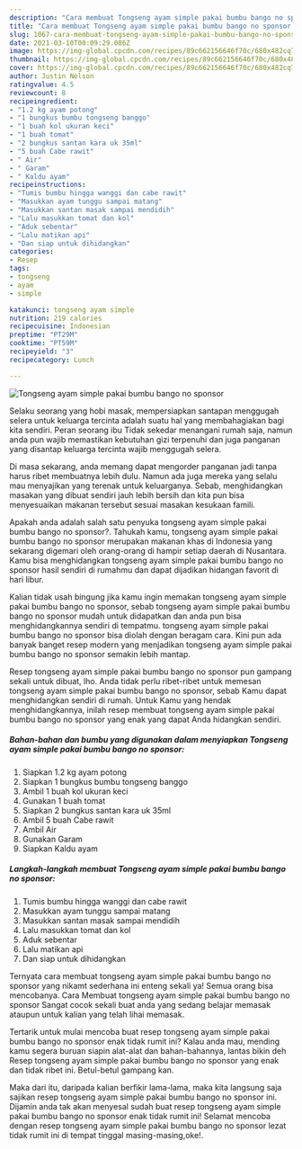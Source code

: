 ```yaml
---
description: "Cara membuat Tongseng ayam simple pakai bumbu bango no sponsor yang lezat Untuk Jualan"
title: "Cara membuat Tongseng ayam simple pakai bumbu bango no sponsor yang lezat Untuk Jualan"
slug: 1067-cara-membuat-tongseng-ayam-simple-pakai-bumbu-bango-no-sponsor-yang-lezat-untuk-jualan
date: 2021-03-10T00:09:29.086Z
image: https://img-global.cpcdn.com/recipes/89c662156646f70c/680x482cq70/tongseng-ayam-simple-pakai-bumbu-bango-no-sponsor-foto-resep-utama.jpg
thumbnail: https://img-global.cpcdn.com/recipes/89c662156646f70c/680x482cq70/tongseng-ayam-simple-pakai-bumbu-bango-no-sponsor-foto-resep-utama.jpg
cover: https://img-global.cpcdn.com/recipes/89c662156646f70c/680x482cq70/tongseng-ayam-simple-pakai-bumbu-bango-no-sponsor-foto-resep-utama.jpg
author: Justin Nelson
ratingvalue: 4.5
reviewcount: 8
recipeingredient:
- "1.2 kg ayam potong"
- "1 bungkus bumbu tongseng banggo"
- "1 buah kol ukuran keci"
- "1 buah tomat"
- "2 bungkus santan kara uk 35ml"
- "5 buah Cabe rawit"
- " Air"
- " Garam"
- " Kaldu ayam"
recipeinstructions:
- "Tumis bumbu hingga wanggi dan cabe rawit"
- "Masukkan ayam tunggu sampai matang"
- "Masukkan santan masak sampai mendidih"
- "Lalu masukkan tomat dan kol"
- "Aduk sebentar"
- "Lalu matikan api"
- "Dan siap untuk dihidangkan"
categories:
- Resep
tags:
- tongseng
- ayam
- simple

katakunci: tongseng ayam simple 
nutrition: 219 calories
recipecuisine: Indonesian
preptime: "PT29M"
cooktime: "PT59M"
recipeyield: "3"
recipecategory: Lunch

---
```



![Tongseng ayam simple pakai bumbu bango no sponsor](https://img-global.cpcdn.com/recipes/89c662156646f70c/680x482cq70/tongseng-ayam-simple-pakai-bumbu-bango-no-sponsor-foto-resep-utama.jpg)

Selaku seorang yang hobi masak, mempersiapkan santapan menggugah selera untuk keluarga tercinta adalah suatu hal yang membahagiakan bagi kita sendiri. Peran seorang ibu Tidak sekedar menangani rumah saja, namun anda pun wajib memastikan kebutuhan gizi terpenuhi dan juga panganan yang disantap keluarga tercinta wajib menggugah selera.

Di masa  sekarang, anda memang dapat mengorder panganan jadi tanpa harus ribet membuatnya lebih dulu. Namun ada juga mereka yang selalu mau menyajikan yang terenak untuk keluarganya. Sebab, menghidangkan masakan yang dibuat sendiri jauh lebih bersih dan kita pun bisa menyesuaikan makanan tersebut sesuai masakan kesukaan famili. 



Apakah anda adalah salah satu penyuka tongseng ayam simple pakai bumbu bango no sponsor?. Tahukah kamu, tongseng ayam simple pakai bumbu bango no sponsor merupakan makanan khas di Indonesia yang sekarang digemari oleh orang-orang di hampir setiap daerah di Nusantara. Kamu bisa menghidangkan tongseng ayam simple pakai bumbu bango no sponsor hasil sendiri di rumahmu dan dapat dijadikan hidangan favorit di hari libur.

Kalian tidak usah bingung jika kamu ingin memakan tongseng ayam simple pakai bumbu bango no sponsor, sebab tongseng ayam simple pakai bumbu bango no sponsor mudah untuk didapatkan dan anda pun bisa menghidangkannya sendiri di tempatmu. tongseng ayam simple pakai bumbu bango no sponsor bisa diolah dengan beragam cara. Kini pun ada banyak banget resep modern yang menjadikan tongseng ayam simple pakai bumbu bango no sponsor semakin lebih mantap.

Resep tongseng ayam simple pakai bumbu bango no sponsor pun gampang sekali untuk dibuat, lho. Anda tidak perlu ribet-ribet untuk memesan tongseng ayam simple pakai bumbu bango no sponsor, sebab Kamu dapat menghidangkan sendiri di rumah. Untuk Kamu yang hendak menghidangkannya, inilah resep membuat tongseng ayam simple pakai bumbu bango no sponsor yang enak yang dapat Anda hidangkan sendiri.

<!--inarticleads1-->

##### Bahan-bahan dan bumbu yang digunakan dalam menyiapkan Tongseng ayam simple pakai bumbu bango no sponsor:

1. Siapkan 1.2 kg ayam potong
1. Siapkan 1 bungkus bumbu tongseng banggo
1. Ambil 1 buah kol ukuran keci
1. Gunakan 1 buah tomat
1. Siapkan 2 bungkus santan kara uk 35ml
1. Ambil 5 buah Cabe rawit
1. Ambil  Air
1. Gunakan  Garam
1. Siapkan  Kaldu ayam




<!--inarticleads2-->

##### Langkah-langkah membuat Tongseng ayam simple pakai bumbu bango no sponsor:

1. Tumis bumbu hingga wanggi dan cabe rawit
1. Masukkan ayam tunggu sampai matang
1. Masukkan santan masak sampai mendidih
1. Lalu masukkan tomat dan kol
1. Aduk sebentar
1. Lalu matikan api
1. Dan siap untuk dihidangkan




Ternyata cara membuat tongseng ayam simple pakai bumbu bango no sponsor yang nikamt sederhana ini enteng sekali ya! Semua orang bisa mencobanya. Cara Membuat tongseng ayam simple pakai bumbu bango no sponsor Sangat cocok sekali buat anda yang sedang belajar memasak ataupun untuk kalian yang telah lihai memasak.

Tertarik untuk mulai mencoba buat resep tongseng ayam simple pakai bumbu bango no sponsor enak tidak rumit ini? Kalau anda mau, mending kamu segera buruan siapin alat-alat dan bahan-bahannya, lantas bikin deh Resep tongseng ayam simple pakai bumbu bango no sponsor yang enak dan tidak ribet ini. Betul-betul gampang kan. 

Maka dari itu, daripada kalian berfikir lama-lama, maka kita langsung saja sajikan resep tongseng ayam simple pakai bumbu bango no sponsor ini. Dijamin anda tak akan menyesal sudah buat resep tongseng ayam simple pakai bumbu bango no sponsor enak tidak rumit ini! Selamat mencoba dengan resep tongseng ayam simple pakai bumbu bango no sponsor lezat tidak rumit ini di tempat tinggal masing-masing,oke!.

